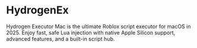 # HydrogenEx
Hydrogen Executor Mac is the ultimate Roblox script executor for macOS in 2025. Enjoy fast, safe Lua injection with native Apple Silicon support, advanced features, and a built-in script hub.
